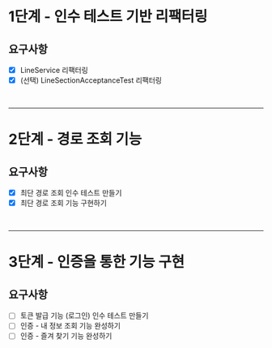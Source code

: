 # 1단계 - 인수 테스트 기반 리팩터링

## 요구사항
- [x] LineService 리팩터링
- [x] (선택) LineSectionAcceptanceTest 리팩터링

<br/>
<hr/>

# 2단계 - 경로 조회 기능
## 요구사항
- [x] 최단 경로 조회 인수 테스트 만들기 
- [x] 최단 경로 조회 기능 구현하기

<br/>
<hr/>

# 3단계 - 인증을 통한 기능 구현
## 요구사항
- [ ] 토큰 발급 기능 (로그인) 인수 테스트 만들기
- [ ] 인증 - 내 정보 조회 기능 완성하기
- [ ] 인증 - 즐겨 찾기 기능 완성하기